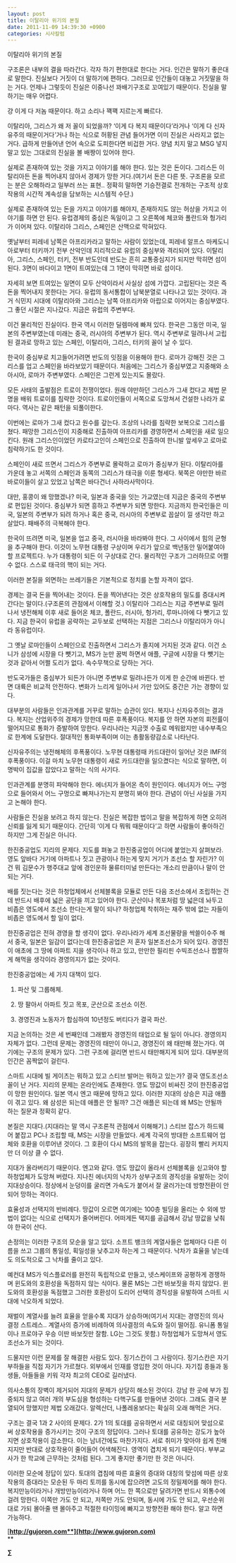 ```yaml
---
layout: post
title: 이탈리아 위기의 본질
date: 2011-11-09 14:39:30 +0900
categories: 시사칼럼
---
```

이탈리아 위기의 본질 

구조론은 내부의 결을 따라간다. 각자 하기 편한대로 한다는 거다. 인간은 말하기 좋은대로 말한다. 진실보다 거짓이 더 말하기에 편하다. 그러므로 인간들이 대놓고 거짓말을 하는 거다. 언제나 그렇듯이 진실은 이중나선 꽈배기구조로 꼬여있기 때문이다. 진실을 말하기는 매우 어렵다. 

걍 이게 다 저놈 때문이다. 하고 소리나 꽥꽥 지르는게 빠르다. 

이탈리아, 그리스가 왜 저 꼴이 되었을까? ‘이게 다 복지 때문이다’라거나 ‘이게 다 신자유주의 때문이거다’거나 하는 식으로 허황된 관념 들어가면 이미 진실은 사라지고 없는 거다. 급하게 만들어낸 언어 속으로 도피한다면 비겁한 거다. 양념 치지 말고 MSG 넣지 말고 있는 그대로의 진실을 볼 배짱이 있어야 한다. 

실제로 존재하여 있는 것을 가지고 이야기를 해야 한다. 있는 것은 돈이다. 그리스든 이탈리아든 돈을 찍어내지 않아서 경제가 망한 거다.(여기서 돈은 다른 뜻. 구조론을 모르는 분은 오해하라고 일부러 쓰는 표현.. 정확히 말하면 기승전결로 전개하는 구조적 상호작용의 시간적 계속성을 담보하는 시스템적 수단.) 

실제로 존재하여 있는 돈을 가지고 이야기를 해야지, 존재하지도 않는 허상을 가지고 이야기를 하면 안 된다. 유럽경제의 중심은 독일이고 그 오른쪽에 체코와 폴란드와 헝가리가 이어져 있다. 이탈리아 그리스, 스페인은 산맥으로 막혀있다. 

옛날부터 피레네 남쪽은 아프리카라고 말하는 사람이 있었는데, 피레네 알프스 마케도니아로부터 터키까기 전부 산악인데 지리적으로 유럽의 중심부와 격리되어 있다. 이탈리아, 그리스, 스페인, 터키, 전부 반도인데 반도는 흔히 교통중심지가 되지만 막히면 섬이 된다. 3면이 바다이고 1면이 트여있는데 그 1면이 막히면 바로 섬이다. 

자세히 보면 트여있는 일면이 모두 산악이라서 사실상 섬에 가깝다. 고립된다는 것은 즉 돈을 찍어내지 못한다는 거다. 유럽의 동서통합이 남북분열로 나타나고 있는 것이다. 과거 식민지 시대에 이탈리아와 그리스는 남쪽 아프리카와 아랍으로 이어지는 중심부였다. 그 좋던 시절은 지나갔다. 지금은 유럽의 주변부다. 

이건 물리적인 진실이다. 한국 역시 이러한 딜렘마에 빠져 있다. 한국은 그동안 미국, 일본의 주변부였는데 미래는 중국, 러시아의 주변부가 된다. 역시 주변부로 밀려나서 고립된 결과로 망하고 있는 스페인, 이탈리아, 그리스, 터키의 꼴이 날 수 있다. 

한국이 중심부로 치고들어가려면 반도의 잇점을 이용해야 한다. 로마가 강해진 것은 그리스를 업고 스페인을 바라보았기 때문이다. 처음에는 그리스가 중심부였고 지중해와 소아시아, 로마가 주변부였다. 스페인은 그런게 있는지도 몰랐다. 

모든 사태의 출발점은 트로이 전쟁이었다. 원래 야만하던 그리스가 그새 컸다고 제법 문명을 배워 트로이를 침략한 것이다. 트로이인들이 서쪽으로 도망쳐서 건설한 나라가 로마다. 역사는 같은 패턴을 되풀이한다. 

이번에는 로마가 그새 컸다고 원수를 갚는다. 조상의 나라를 침략한 보복으로 그리스를 쳤다. 패망한 그리스인이 지중해로 진출하여 아프리카를 경영하면서 스페인을 새로 일으킨다. 원래 그리스인이었던 카로타고인이 스페인으로 진출하여 한니발 앞세우고 로마로 침략하기도 한 것이다. 

스페인이 새로 뜨면서 그리스가 주변부로 몰락하고 로마가 중심부가 된다. 이탈리아를 가운데 놓고 서쪽의 스페인과 동쪽의 그리스가 태극을 이룬 형세다. 북쪽은 야만한 바르바로이들이 살고 있었고 남쪽은 바다건너 사하라사막이다. 

대만, 홍콩이 왜 망했겠나? 미국, 일본과 중국을 잇는 가교였는데 지금은 중국의 주변부로 편입된 것이다. 중심부가 되면 흥하고 주변부가 되면 망한다. 지금까지 한국인들은 미국, 일본의 주변부가 되려 하거나 혹은 중국, 러시아의 주변부로 꼽살이 낄 생각만 하고 살았다. 패배주의 극복해야 한다. 

한국이 뜨려면 미국, 일본을 업고 중국, 러시아을 바라봐야 한다. 그 사이에서 힘의 균형을 추구해야 한다. 이것이 노무현 대통령 구상이며 우리가 앞으로 백년동안 밀어붙여야 할 프로젝트다. 누가 대통령이 되든 이 구상대로 간다. 물리적인 구조가 그러하므로 어쩔 수 없다. 스스로 태극의 핵이 되는 거다. 

이러한 본질을 외면하는 쓰레기들은 기본적으로 정치를 논할 자격이 없다. 

경제는 결국 돈을 찍어내는 것이다. 돈을 찍어낸다는 것은 상호작용의 밀도를 증대시켜 간다는 말이다.(구조론의 관점에서 이해할 것.) 이탈리아 그리스는 지금 주변부로 밀려나서 냉전해체 이후 새로 들어온 체코, 폴란드, 러시아, 헝가리, 루마니아에 다 뺏기고 있다. 지금 한국이 유럽을 공략하는 교두보로 선택하는 지점은 그리스나 이탈리아가 아니라 동유럽이다. 

그 옛날 로마인들이 스페인으로 진출하면서 그리스가 졸지에 거지된 것과 같다. 이건 소니가 삼성에 시장을 다 뺏기고, MS가 눈만 꿈벅 하면서 애플, 구글에 시장을 다 뺏기는 것과 같아서 어쩔 도리가 없다. 속수무책으로 당하는 거다. 

반도국가들은 중심부가 되든가 아니면 주변부로 밀려나든가 이게 한 순간에 바뀐다. 반면 대륙은 비교적 안전하다. 변화가 느리게 일어나서 가만 있어도 중간은 가는 경향이 있다. 

대부분의 사람들은 인과관계를 거꾸로 말하는 습관이 있다. 복지나 신자유주의는 결과다. 복지는 산업위주의 경제가 망한데 따른 후폭풍이다. 복지를 안 하면 자본의 회전률이 떨어지므로 통화가 증발하여 망한다. 우리나라는 지금껏 수출로 메워왔지만 내수부족으로 한계에 도달한다. 절대적인 통화부족이며 이는 총활동량감소로 나타난다. 

신자유주의는 냉전해체의 후폭풍이다. 노무현 대통령때 카드대란이 일어난 것은 IMF의 후폭풍이다. 이걸 마치 노무현 대통령이 새로 카드대란을 일으켰다는 식으로 말하면, 이명박이 집값을 잡았다고 말하는 식의 사기다. 

인과관계를 분명히 파악해야 한다. 에너지가 들어온 측이 원인이다. 에너지가 어느 구멍으로 들어와서 어느 구멍으로 빠져나가는지 분명히 봐야 한다. 관념이 아닌 사실을 가지고 논해야 한다. 

사람들은 진실을 보려고 하지 않는다. 진실은 복잡한 법이고 말을 복잡하게 하면 오히려 신뢰를 잃게 되기 때문이다. 간단히 ‘이게 다 뭐뭐 때문이다’고 하면 사람들이 좋아하긴 하지만 그게 진실은 아니다. 

한진중공업도 지리의 문제다. 지도를 펴놓고 한진중공업이 어디에 붙었는지 살펴보라. 영도 앞바다 거기에 아파트나 짓고 관광이나 하는게 맞지 거기가 조선소 할 자린가? 이건 뭐 김문수가 행주대교 앞에 경인운하 물류터미널 만든다는 개소리 만큼이나 말이 안 되는 거다. 

배를 짓는다는 것은 하청업체에서 선체블록을 모듈로 만든 다음 조선소에서 조립하는 건데 반드시 배후에 넓은 공단을 끼고 있어야 한다. 군산이나 목포처럼 땅 넓은데 놔두고 비좁은 영도에서 조선소 한다는게 말이 되나? 하청업체 착취하는 재주 밖에 없는 자들이 비좁은 영도에서 할 일이 없다. 

한진중공업은 전혀 경영을 할 생각이 없다. 우리나라가 세계 조선물량을 싹쓸이수주 해서 중국, 일본은 일감이 없다는데 한진중공업은 저 혼자 일본조선소가 되어 있다. 경영진이 애초에 그 땅에 아파트 지을 생각이나 하고 있고, 만만한 필리핀 수빅조선소나 짭짤하게 해먹을 생각이라 경영의지가 없는 것이다. 

한진중공업에는 세 가지 대책이 있다. 

1) 파산 및 그룹해체.

  
2) 땅 팔아서 아파트 짓고 목포, 군산으로 조선소 이전.  
3) 경영진과 노동자가 합심하여 10년정도 버티다가 결국 파산. 

지금 논의하는 것은 세 번째인데 그래봤자 경영진의 태업으로 될 일이 아니다. 경영의지 자체가 없다. 그런데 문제는 경영진의 태만이 아니고, 경영진이 왜 태만해 졌는가다. 여기에는 구조의 문제가 있다. 그런 구조에 걸리면 반드시 태만해지게 되어 있다. 대부분의 인간은 꼼짝없이 걸린다. 

스마트 시대에 빌 게이츠는 뭐하고 있고 스티브 발머는 뭐하고 있는가? 결국 영도조선소 꼴이 난 거다. 지리의 문제는 온라인에도 존재한다. 영도 땅값이 비싸진 것이 한진중공업이 망한 원인이다. 일본 역시 엔고 때문에 망하고 있다. 이러한 지대의 상승은 지금 애플이 겪고 있다. 왜 삼성은 되는데 애플은 안 될까? 그건 애플은 되는데 왜 MS는 안될까 하는 질문과 정확히 같다. 

본질은 지대다.(지대라는 말 역시 구조론적 관점에서 이해해기.) 스티브 잡스가 하드웨어 붙잡고 PC나 조립할 때, MS는 시장을 만들었다. 세계 각국의 방대한 소프트웨어 업체와 호환을 이루어낸 것이다. 그 호환이 다시 MS의 발목을 잡는다. 굉장히 빨리 커지지만 더 이상 클 수 없다. 

지대가 올라버리기 때문이다. 엔고와 같다. 영도 땅값이 올라서 선체블록을 싣고와야 할 하청업체가 도망쳐 버렸다. 지나친 에너지의 낙차가 상부구조의 경직성을 유발하는 것이 지대상승이다. 정상에서 눈덩이를 굴리면 가속도가 붙어서 잘 굴러가는데 방향전환이 안 되어 망하는 격이다. 

효율성과 선택지의 반비례다. 땅값이 오르면 여기에는 100층 빌딩을 올리는 수 외에 방법이 없다는 식으로 선택지가 줄어버린다. 어떠게든 택지를 공급해서 강남 땅값을 낮춰야 한국이 산다. 

손정의는 이러한 구조의 모순을 알고 있다. 소프트 뱅크의 계열사들은 업체마다 다른 이름을 쓰고 그룹의 통일성, 획일성을 낮추고자 하는게 그 때문이다. 낙차가 효율을 낳는데도 의도적으로 그 낙차를 줄이고 있다. 

예컨대 MS가 익스플로러를 완전히 독립적으로 만들고, 넷스케이프와 공평하게 경쟁하며 윈도와의 호환성을 독점하지 않는 식이다. 물론 MS는 그런 바보짓을 하지 않았다. 윈도와의 호환성을 독점했고 그러한 호환성이 도리어 선택의 경직성을 유발하여 스마트 시대에 낙오하게 되었다. 

재벌이 계열사를 늘려 효율을 얻을수록 지대가 상승하며(여기서 지대는 경영진의 의사결정 스트레스.. 계열사의 증가에 비례하여 의사결정의 속도와 질이 떨어짐. 유니폼 통일이나 프로야구 우승 이딴 바보짓만 잘함. LG는 그것도 못함.) 하청업체가 도망쳐서 영도조선소가 되는 것이다. 

드물지만 이런 문제를 잘 해결한 사람도 있다. 징기스칸이 그 사람이다. 징기스칸은 자기 부하들을 직접 자기가 가르쳤다. 외부에서 인재를 영입한 것이 아니다. 자기집 종들과 동생들, 아들들을 키워 각자 최고의 CEO로 길러냈다. 

의사소통의 장벽이 제거되어 지대의 문제가 상당히 해소된 것이다. 강남 한 곳에 부가 집중되지 않고 여러 개의 부도심을 형성하는 다핵구도를 만들어낸 것이다. 그래도 결국 분열되어 망했지만 제법 오래갔다. 알렉산더, 나폴레옹보다는 확실히 오래 해먹은 거다. 

구조는 결국 1과 2 사이의 문제다. 2가 1의 토대를 공유하면서 서로 대칭되어 맞섬으로써 상호작용을 증가시키는 것이 구조의 정답이다. 그러나 토대를 공유하는 강도가 높아지면 상호작용이 감소한다. 이는 남녀간에도 마찬가지다. 서로 취미가 맞아야 쉽게 친해지지만 반대로 상호작용이 줄어들어 어색해진다. 영역이 겹치게 되기 때문이다. 부부교사가 한 학교에 근무하는 것처럼 된다. 그게 좋지만 좋기만 한 것은 아니다. 

이러한 모순에 정답이 있다. 토대의 겹침에 따른 효율의 증대와 대칭의 맞섬에 따른 상호작용의 증대라는 모순된 두 마리 토끼를 동시에 잡으려면 고도의 정밀제어를 해야 한다. 복지만능이라거나 개방만능이라거나 하며 어느 한 쪽으로만 달려가면 반드시 외통수에 걸려 망한다. 이쪽만 가도 안 되고, 저쪽만 가도 안되며, 동시에 가도 안 되고, 우선순위대로 가되 몰아줄 땐 몰아주고 적절한 타이밍에 빠지고 방향전환 해야 한다. 알고 하면 가능하다. 








  




[**http://gujoron.com**](http://www.gujoron.com)**  
** 

**∑**
